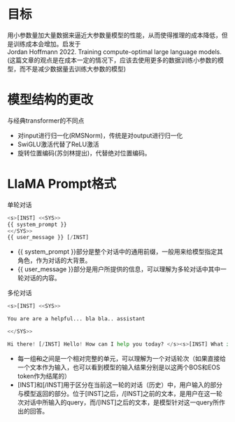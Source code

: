 # 目标
用小参数量加大量数据来逼近大参数量模型的性能，从而使得推理的成本降低，但是训练成本会增加。启发于  
Jordan Hoffmann 2022. Training compute-optimal
large language models.(这篇文章的观点是在成本一定的情况下，应该去使用更多的数据训练小参数的模型，而不是减少数据量去训练大参数的模型)
# 模型结构的更改
与经典transformer的不同点
* 对input进行归一化(RMSNorm)，传统是对output进行归一化
* SwiGLU激活代替了ReLU激活
* 旋转位置编码(苏剑林提出)，代替绝对位置编码。
# LlaMA Prompt格式
单轮对话
```python 
<s>[INST] <<SYS>>
{{ system_prompt }}
<</SYS>>
{{ user_message }} [/INST] 
```
* {{ system_prompt }}部分是整个对话中的通用前缀，一般用来给模型指定其角色，作为对话的大背景。
* {{ user_message }}部分是用户所提供的信息，可以理解为多轮对话中其中一轮对话的内容。

多伦对话 
```python
<s>[INST] <<SYS>>

You are are a helpful... bla bla.. assistant

<</SYS>>

Hi there! [/INST] Hello! How can I help you today? </s><s>[INST] What is a neutron star? [/INST] A neutron star is a ... </s><s> [INST] Okay cool, thank you! [/INST]
```  
* 每一组<s>和</s>之间是一个相对完整的单元，可以理解为一个对话轮次（如果直接给一个文本作为输入，也可以看到模型的输入结果分别是以这两个BOS和EOS token作为结尾的）
* [INST]和[/INST]用于区分在当前这一轮的对话（历史）中，用户输入的部分与模型返回的部分。位于[INST]之后，/[INST]之前的文本，是用户在这一轮次对话中所输入的query，而/[INST]之后的文本，是模型针对这一query所作出的回答。